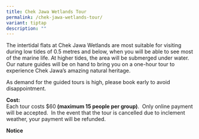 ```yaml
---
title: Chek Jawa Wetlands Tour
permalink: /chek-jawa-wetlands-tour/
variant: tiptap
description: ""
---
```

<p>The intertidal flats at Chek Jawa Wetlands are most suitable for visiting
during low tides of 0.5 metres and below, when you will be able to see
most of the marine life. At higher tides, the area will be submerged under
water. Our nature guides will be on hand to bring you on a one-hour tour
to experience Chek Jawa’s amazing natural heritage.</p>
<p>As demand for the guided tours is high, please book early to avoid disappointment.</p>
<p><strong>Cost:<br></strong>Each tour costs $60<strong> (maximum 15 people per group)</strong>.
&nbsp;Only online payment will be accepted.&nbsp; In the event that the
tour is cancelled due to inclement weather, your payment will be refunded.</p>
<p></p>
<p><strong>Notice</strong>
</p>
<p></p>
<p></p>